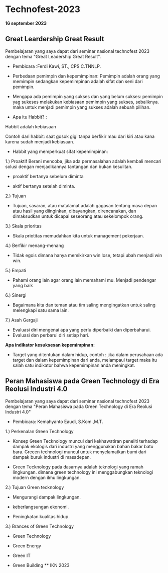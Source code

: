 # Technofest-2023

**16 september 2023** 

## Great Leardership Great Result

Pembelajaran yang saya dapat dari seminar nasional technofest 2023 dengan tema "Great Leadership Great Result". 
* Pembicara :Ferdi Kawi, ST., CPS C.TNNLP. 
 

* Perbedaan pemimpin dan kepemimpinan:
Pemimpin adalah orang yang memimpin sedangkan kepemimpinan adalah sifat dan seni dari pemimpin.
* Mengapa ada pemimpin yang sukses dan yang belum sukses:
pemimpin yag sukeses melakukan kebiasaan pemimpin yang sukses, sebaliknya. maka untuk menjadi pemimpin yang sukses adalah sebuah pilihan.
* Apa itu Habbit? :

Habbit adalah kebiasaan

Contoh dari habbit: saat gosok gigi tanpa berfikir mau dari kiri atau kana karena sudah menjadi kebiasaan.
* Habbit yang memperkuat sifat kepemimpinan:


1.) Proaktif
Berani mencoba, jika ada permasalahan adalah kembali mencari solusi dengan menjadikannya tantangan dan bukan kesulitan.

* proaktif bertanya sebelum diminta

* aktif bertanya setelah diminta.


2.) Tujuan

* Tujuan, sasaran, atau matalamat adalah gagasan tentang masa depan atau hasil yang diinginkan, dibayangkan, direncanakan, dan dimaksudkan untuk dicapai seseorang atau sekelompok orang.


3.) Skala prioritas


* Skala priotitas memudahkan kita untuk management pekerjaan.


4.) Berfikir menang-menang


* Tidak egois dimana hanya memikirkan win lose, tetapi ubah menjadi win win.

5.) Empati

* Pahami orang lain agar orang lain memahami mu. Menjadi pendengar yang baik

6.) Sinergi

* Bagaimana kita dan teman atau tim saling mengingatkan untuk saling melengkapi satu sama lain.

7.) Asah Gergaji 

* Evaluasi diri mengenai apa yang perlu diperbaiki dan diperbaharui.
* Evaluasi dan perbarui diri setiap hari.

**Apa indikator kesuksesan kepemimpinan:**

* Target yang ditentukan dalam hidup, contoh : jika dalam perusahaan ada target dan dalam kepemimpinan dari anda, melampaui target maka itu salah satu indikator bahwa kepemimpinan anda meningkat.

## Peran Mahasiswa pada Green Technology di Era Reolusi Industri 4.0

Pembelajaran yang saya dapat dari seminar nasional technofest 2023 dengan tema "Peran Mahasiswa pada Green Technology di Era Reolusi Industri 4.0"

* Pembicara: Kemahyanto Eaudi, S.Kom.,M.T.

1.) Perkenalan Green Technology

* Konsep Green Tecknology muncul dari kekhawatiran peneliti terhadap dampak ekologis dari industri yang menggunakan bahan bakar batu bara. Greeen technologi muncul untuk menyelamatkan bumi dari dampak buruk industri di masadepan.

* Green Tecknology pada dasarnya adalah teknologi yang ramah lingkungan. dimana green technology ini menggabungkan teknologi modern dengan ilmu lingkungan.

2.) Tujuan Green tecknology

* Mengurangi dampak lingkungan.
  
* keberlangsungan ekonomi.
  
* Peningkatan kualitas hidup.

3.) Brances of Green Technology

* Green Technology

* Green Energy

* Green IT

* Green Building
** IKN 2023









